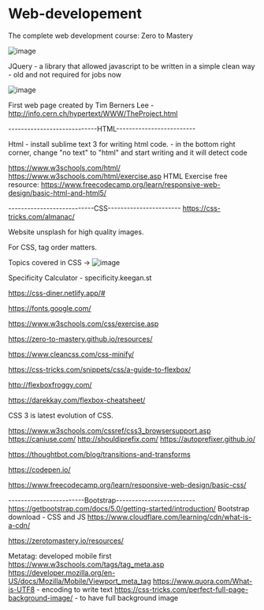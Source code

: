 # Web-developement
The complete web development course: Zero to Mastery

![image](https://user-images.githubusercontent.com/49164733/115968306-91a18c80-a537-11eb-94ff-13a9b7c8cd48.png)

JQuery - a library that allowed javascript to be written in a simple clean way
       - old and not required for jobs now

![image](https://user-images.githubusercontent.com/49164733/115968349-dcbb9f80-a537-11eb-9a9c-e9821c331688.png)

First web page created by Tim Berners Lee - http://info.cern.ch/hypertext/WWW/TheProject.html

----------------------------HTML-------------------------

Html - install sublime text 3 for writing html code.
     - in the bottom right corner, change "no text" to "html" and start writing <html> and it will detect code
   
https://www.w3schools.com/html/ 
https://www.w3schools.com/html/exercise.asp
HTML Exercise free resource: https://www.freecodecamp.org/learn/responsive-web-design/basic-html-and-html5/

---------------------------CSS-----------------------
https://css-tricks.com/almanac/

Website unsplash for high quality images.

For CSS, tag order matters.

Topics covered in CSS ->
![image](https://user-images.githubusercontent.com/49164733/116448679-ad6ba200-a859-11eb-9f16-26f894cef70a.png)

Specificity Calculator - specificity.keegan.st

https://css-diner.netlify.app/#

https://fonts.google.com/

https://www.w3schools.com/css/exercise.asp

https://zero-to-mastery.github.io/resources/

https://www.cleancss.com/css-minify/

https://css-tricks.com/snippets/css/a-guide-to-flexbox/

http://flexboxfroggy.com/

https://darekkay.com/flexbox-cheatsheet/

CSS 3 is latest evolution of CSS.

https://www.w3schools.com/cssref/css3_browsersupport.asp
https://caniuse.com/
http://shouldiprefix.com/
https://autoprefixer.github.io/

https://thoughtbot.com/blog/transitions-and-transforms

https://codepen.io/

https://www.freecodecamp.org/learn/responsive-web-design/basic-css/

------------------------Bootstrap-------------------------
https://getbootstrap.com/docs/5.0/getting-started/introduction/
Bootstrap download - CSS and JS
https://www.cloudflare.com/learning/cdn/what-is-a-cdn/

https://zerotomastery.io/resources/

Metatag: developed mobile first
https://www.w3schools.com/tags/tag_meta.asp
https://developer.mozilla.org/en-US/docs/Mozilla/Mobile/Viewport_meta_tag
https://www.quora.com/What-is-UTF8 - encoding to write text
https://css-tricks.com/perfect-full-page-background-image/ - to have full background image